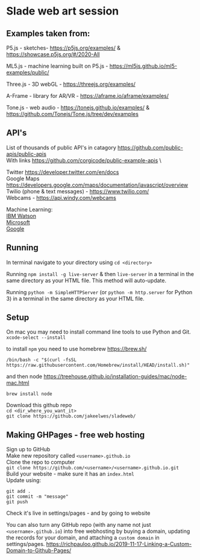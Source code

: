 # Slade web art session

## Examples taken from:
P5.js - sketches- https://p5js.org/examples/ & https://showcase.p5js.org/#/2020-All

ML5.js - machine learning built on P5.js - https://ml5js.github.io/ml5-examples/public/

Three.js - 3D webGL - https://threejs.org/examples/

A-Frame - library for AR/VR - https://aframe.io/aframe/examples/

Tone.js - web audio - https://tonejs.github.io/examples/ & 
https://github.com/Tonejs/Tone.js/tree/dev/examples

## API's
List of thousands of public API's in catagory https://github.com/public-apis/public-apis \
With links https://github.com/corgicode/public-example-apis \

Twitter https://developer.twitter.com/en/docs \
Google Maps https://developers.google.com/maps/documentation/javascript/overview \
Twilio (phone & text messages) - https://www.twilio.com/ \
Webcams - https://api.windy.com/webcams

Machine Learning:\
[IBM Watson](https://www.ibm.com/watson/developer)\
[Microsoft](https://azure.microsoft.com/en-gb/services/cognitive-services/computer-vision/)\
[Google](https://cloud.google.com/products/ai)



## Running
In terminal navigate to your directory using `cd <directory>`

Running `npm install -g live-server` & then `live-server` in a terminal in the same directory as your HTML file. This method will auto-update.

Running `python -m SimpleHTTPServer` (or `python -m http.server` for Python 3) in a terminal in the same directory as your HTML file.


## Setup
On mac you may need to install command line tools to use Python and Git.
`xcode-select --install`

to install `npm` you need to use homebrew https://brew.sh/

`/bin/bash -c "$(curl -fsSL https://raw.githubusercontent.com/Homebrew/install/HEAD/install.sh)"`

and then node https://treehouse.github.io/installation-guides/mac/node-mac.html

`brew install node`

Download this github repo\
`cd <dir_where_you_want_it>`\
`git clone https://github.com/jakeelwes/sladeweb/`

## Making GHPages - free web hosting

Sign up to GitHub\
Make new repository called `<username>.github.io`\
Clone the repo to computer\
`git clone https://github.com/<username>/<username>.github.io.git`\
Build your website - make sure it has an `index.html`\
Update using:
  ```
  git add .
  git commit -m "message"
  git push
  ```
  
Check it's live in settings/pages - and by going to website
 
You can also turn any GitHub repo (with any name not just `<username>.github.io`) into free webhosting by buying a domain, updating the records for your domain, and attaching a `custom domain` in settings/pages.
https://richpauloo.github.io/2019-11-17-Linking-a-Custom-Domain-to-Github-Pages/

